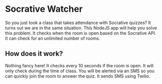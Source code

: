 # Socrative Watcher
So you just took a class that takes attendance with Socrative quizzes?
It turns out we are in the same situation. This NodeJS app will help you solve this problem.
It checks when the room is open based on the Socrative API. It can check for an unlimited number of rooms.

## How does it work?
Nothing fancy here! It checks every 10 seconds if the room is open. It will only
check during the time of class. You will be alerted via an SMS so you can quickly
join the room to answer the quiz. It sends SMS using Twilio.
